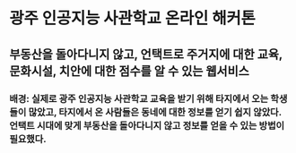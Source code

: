 # 광주 인공지능 사관학교 온라인 해커톤 

## 부동산을 돌아다니지 않고, 언택트로 주거지에 대한 교육, 문화시설, 치안에 대한 점수를 알 수 있는 웹서비스 

### 배경: 실제로 광주 인공지능 사관학교 교육을 받기 위해 타지에서 오는 학생들이 많았고, 타지에서 온 사람들은 동네에 대한 정보를 얻기 쉽지 않았다. 언택트 시대에 맞게 부동산을 돌아다니지 않고 정보를 얻을 수 있는 방법이 필요했다. 
